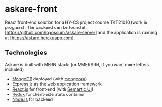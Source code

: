 # askare-front
React front-end solution for a HY-CS project course TKT21010 (work in progress). The backend can be found at [https://github.com/lopossumi/askare-server] and the application is running at [https://askare.herokuapp.com].

## Technologies
Askare is built with MERN stack: (or MMERSRN, if you want more letters included)
* [MongoDB](https://www.mongodb.com/) deployed (with [mongoose](http://mongoosejs.com/))
* [Express.js](https://expressjs.com/) as the web application framework
* [React.js](https://reactjs.org/) for front-end (with [Semantic UI](https://react.semantic-ui.com))
* [Redux](https://redux.js.org/) for client-side state container
* [Node.js](https://nodejs.org/) for backend